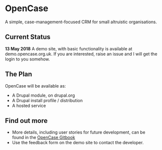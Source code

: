 # OpenCase
A simple, case-management-focused CRM for small altruistic organisations.

## Current Status
**13 May 2018** A demo site, with basic functionality is available at demo.opencase.org.uk. If you are interested, raise an issue and I will get the login to you somehow. 

## The Plan
OpenCase will be available as:
* A Drupal module, on drupal.org 
* A Drupal install profile / distribution
* A hosted service

## Find out more
* More details, including user stories for future development, can be found in the [OpenCase Gitbook](https://hoegrammer.gitbooks.io/zen-crm/content/)
* Use the feedback form on the demo site to contact the developer.


